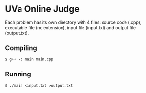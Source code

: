 # UVa Online Judge
Each problem has its own directory with 4 files: source code (.cpp), executable file (no extension), input file (input.txt) and output file (output.txt).

## Compiling
```
$ g++ -o main main.cpp
```

## Running
```
$ ./main <input.txt >output.txt
```
